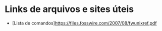 # Links de arquivos e sites úteis

* [Lista de comandos]https://files.fosswire.com/2007/08/fwunixref.pdf